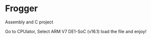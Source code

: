 # Frogger
Assembly and C project 

Go to CPUlator, Select ARM V7 DE1-SoC (v16.1)
load the file and enjoy!
